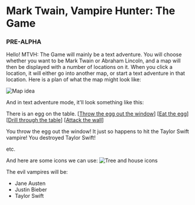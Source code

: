 # Mark Twain, Vampire Hunter: The Game

### PRE-ALPHA

Hello! MTVH: The Game will mainly be a text adventure. You will choose whether
you want to be Mark Twain or Abraham Lincoln, and a map will then be displayed
with a number of locations on it. When you click a location, it will either go
into another map, or start a text adventure in that location. Here is a plan of
what the map might look like:

![Map idea](http://i.imgur.com/TeB05LR.png)

And in text adventure mode, it'll look something like this:

There is an egg on the table.
[[Throw the egg out the window](#)]
[[Eat the egg](#)]
[[Drill through the table](#)]
[[Attack the wall](#)]

You throw the egg out the window! It just so happens to hit the Taylor Swift
vampire! You destroyed Taylor Swift!

etc.

And here are some icons we can use:
![Tree and house icons](http://imgur.com/wDaKxXv,QlBzyIf#0)

The evil vampires will be:
* Jane Austen
* Justin Bieber
* Taylor Swift
